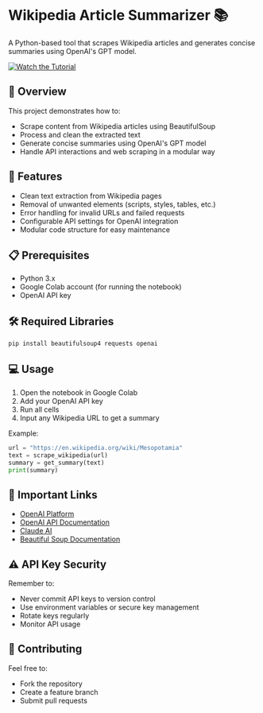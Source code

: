 # Wikipedia Article Summarizer 📚

A Python-based tool that scrapes Wikipedia articles and generates concise summaries using OpenAI's GPT model.

[![Watch the Tutorial](https://img.youtube.com/vi/_XFsVAyjGEc/maxresdefault.jpg)](https://www.youtube.com/watch?v=_XFsVAyjGEc)

## 🎯 Overview

This project demonstrates how to:
- Scrape content from Wikipedia articles using BeautifulSoup
- Process and clean the extracted text
- Generate concise summaries using OpenAI's GPT model
- Handle API interactions and web scraping in a modular way

## 🚀 Features

- Clean text extraction from Wikipedia pages
- Removal of unwanted elements (scripts, styles, tables, etc.)
- Error handling for invalid URLs and failed requests
- Configurable API settings for OpenAI integration
- Modular code structure for easy maintenance

## 📋 Prerequisites

- Python 3.x
- Google Colab account (for running the notebook)
- OpenAI API key

## 🛠️ Required Libraries

```bash
pip install beautifulsoup4 requests openai
```

## 💻 Usage

1. Open the notebook in Google Colab
2. Add your OpenAI API key
3. Run all cells
4. Input any Wikipedia URL to get a summary

Example:
```python
url = "https://en.wikipedia.org/wiki/Mesopotamia"
text = scrape_wikipedia(url)
summary = get_summary(text)
print(summary)
```

## 🔗 Important Links

- [OpenAI Platform](https://platform.openai.com/docs/overview)
- [OpenAI API Documentation](https://platform.openai.com/docs/api-reference)
- [Claude AI](https://claude.ai/)
- [Beautiful Soup Documentation](https://www.crummy.com/software/BeautifulSoup/bs4/doc/)

## ⚠️ API Key Security

Remember to:
- Never commit API keys to version control
- Use environment variables or secure key management
- Rotate keys regularly
- Monitor API usage

## 🤝 Contributing

Feel free to:
- Fork the repository
- Create a feature branch
- Submit pull requests
